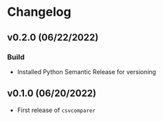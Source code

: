 # Changelog

<!--next-version-placeholder-->

## v0.2.0 (06/22/2022)
### Build
- Installed Python Semantic Release for versioning

## v0.1.0 (06/20/2022)
 - First release of `csvcomparer`